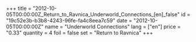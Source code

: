 +++
title = "2012-10-05T00:00:00Z_Return_to_Ravnica_Underworld_Connections_[en]_false"
id = "19c52e3b-b3b8-4243-96fe-fa4c8eea7c59"
date = "2012-10-05T00:00:00Z"
name = "Underworld Connections"
lang = ["en"]
price = "0.33"
quantity = 4
foil = false
set = "Return to Ravnica"
+++
